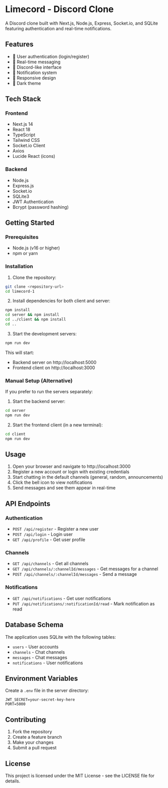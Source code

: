 # Limecord - Discord Clone

A Discord clone built with Next.js, Node.js, Express, Socket.io, and SQLite featuring authentication and real-time notifications.

## Features

- 🔐 User authentication (login/register)
- 💬 Real-time messaging
- 📱 Discord-like interface
- 🔔 Notification system
- 📱 Responsive design
- 🎨 Dark theme

## Tech Stack

### Frontend
- Next.js 14
- React 18
- TypeScript
- Tailwind CSS
- Socket.io Client
- Axios
- Lucide React (icons)

### Backend
- Node.js
- Express.js
- Socket.io
- SQLite3
- JWT Authentication
- Bcrypt (password hashing)

## Getting Started

### Prerequisites
- Node.js (v16 or higher)
- npm or yarn

### Installation

1. Clone the repository:
```bash
git clone <repository-url>
cd limecord-1
```

2. Install dependencies for both client and server:
```bash
npm install
cd server && npm install
cd ../client && npm install
cd ..
```

3. Start the development servers:
```bash
npm run dev
```

This will start:
- Backend server on http://localhost:5000
- Frontend client on http://localhost:3000

### Manual Setup (Alternative)

If you prefer to run the servers separately:

1. Start the backend server:
```bash
cd server
npm run dev
```

2. Start the frontend client (in a new terminal):
```bash
cd client
npm run dev
```

## Usage

1. Open your browser and navigate to http://localhost:3000
2. Register a new account or login with existing credentials
3. Start chatting in the default channels (general, random, announcements)
4. Click the bell icon to view notifications
5. Send messages and see them appear in real-time

## API Endpoints

### Authentication
- `POST /api/register` - Register a new user
- `POST /api/login` - Login user
- `GET /api/profile` - Get user profile

### Channels
- `GET /api/channels` - Get all channels
- `GET /api/channels/:channelId/messages` - Get messages for a channel
- `POST /api/channels/:channelId/messages` - Send a message

### Notifications
- `GET /api/notifications` - Get user notifications
- `PUT /api/notifications/:notificationId/read` - Mark notification as read

## Database Schema

The application uses SQLite with the following tables:
- `users` - User accounts
- `channels` - Chat channels
- `messages` - Chat messages
- `notifications` - User notifications

## Environment Variables

Create a `.env` file in the server directory:
```
JWT_SECRET=your-secret-key-here
PORT=5000
```

## Contributing

1. Fork the repository
2. Create a feature branch
3. Make your changes
4. Submit a pull request

## License

This project is licensed under the MIT License - see the LICENSE file for details.
